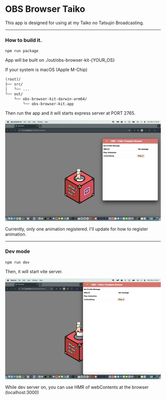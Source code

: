 # OBS Browser Taiko

This app is designed for using at my Taiko no Tatsujin Broadcasting.

---
### How to build it.

```shell
npm run package
```

App will be built on 
./out/obs-browser-kit-{YOUR_OS}

If your system is macOS (Apple M-Chip)
```plaintext
(root)/
├── src/
│   └── ...
└── out/
    └── obs-browser-kit-darwin-arm64/
        └── obs-browser-kit.app
```

Then run the app and it will starts express server at PORT 2765.

![alt text](./docs/image.png)

Currently, only one animation registered. I'll update for how to register animation.

---


### Dev mode
```shell
npm run dev
```

Then, it will start vite server.

![alt text](./docs/image-1.png)

While dev server on, you can use HMR of webContents at the browser (localhost:3000)


